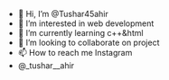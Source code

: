 - 👋 Hi, I’m @Tushar45ahir
- 👀 I’m interested in web development
- 🌱 I’m currently learning c++&html
- 💞️ I’m looking to collaborate on project
- 📫 How to reach me Instagram
- @_tushar__ahir

<!---
Tushar45ahir/Tushar45ahir is a ✨ special ✨ repository because its `README.md` (this file) appears on your GitHub profile.
You can click the Preview link to take a look at your changes.
--->
